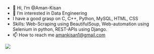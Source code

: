 - 👋 Hi, I’m @Aman-Kisan
- 👀 I’m interested in Data Engineering
- I have a good grasp on C, C++, Python, MySQL, HTML, CSS
- Skills: Web-Scraping using BeautifulSoup, Web-automation using Selenium in python, REST-APIs using Django.
- 📫 How to reach me
  amankisan1@gmail.com
<!---
Aman-Kisan/Aman-Kisan is a ✨ special ✨ repository because its `README.md` (this file) appears on your GitHub profile.
You can click the Preview link to take a look at your changes.
--->
[![](https://visitcount.itsvg.in/api?id=AK&label=Profile%20Views&color=12&icon=0&pretty=false)](https://visitcount.itsvg.in)
